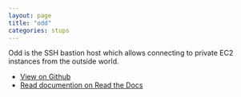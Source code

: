 ```yaml
---
layout: page
title: "odd"
categories: stups
---
```


Odd is the SSH bastion host which allows connecting to private EC2 instances from the outside world.

* [View on Github](https://github.com/zalando-stups/odd)
* [Read documention on Read the Docs](//docs.stups.io/en/latest/components/odd.html)
